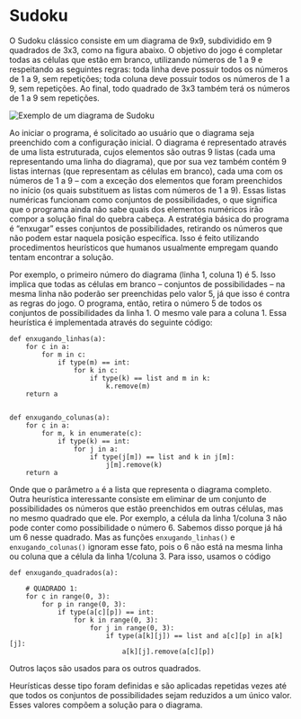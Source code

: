 # Sudoku

O Sudoku clássico consiste em um diagrama de 9x9, subdividido em 9 quadrados de 3x3, como na figura abaixo. O objetivo do jogo é completar todas as células que estão em branco, utilizando números de 1 a 9 e respeitando as seguintes regras:  toda linha deve possuir todos os números de 1 a 9, sem repetições; toda coluna deve possuir todos os números de 1 a 9, sem repetições. Ao final, todo quadrado de 3x3 também terá os números de 1 a 9 sem repetições.

![Exemplo de um diagrama de Sudoku](https://upload.wikimedia.org/wikipedia/commons/thumb/f/ff/Sudoku-by-L2G-20050714.svg/250px-Sudoku-by-L2G-20050714.svg.png)

Ao iniciar o programa, é solicitado ao usuário que o diagrama seja preenchido com a configuração inicial. O diagrama é representado através de uma lista estruturada, cujos elementos são outras 9 listas (cada uma representando uma linha do diagrama), que por sua vez também contém 9 listas internas (que representam as células em branco), cada uma com os números de 1 a 9 – com a exceção dos elementos que foram preenchidos no início (os quais substituem as listas com números de 1 a 9). Essas listas numéricas funcionam como conjuntos de possibilidades, o que significa que o programa ainda não sabe quais dos elementos numéricos irão compor a solução final do quebra cabeça.  A estratégia básica do programa é “enxugar” esses conjuntos de possibilidades, retirando os números que não podem estar naquela posição específica. Isso é feito utilizando procedimentos heurísticos que humanos usualmente empregam quando tentam encontrar a solução. 

Por exemplo, o primeiro número do diagrama (linha 1, coluna 1) é 5. Isso implica que todas as células em branco – conjuntos de possibilidades – na mesma linha não poderão ser preenchidas pelo valor 5, já que isso é contra as regras do jogo. O programa, então, retira o número 5 de todos os conjuntos de possibilidades da linha 1. O mesmo vale para a coluna 1. Essa heurística é implementada através do seguinte código:

```
def enxugando_linhas(a):
    for c in a:		
        for m in c:
            if type(m) == int:
                for k in c:
                    if type(k) == list and m in k:
                        k.remove(m)
    return a


def enxugando_colunas(a):
    for c in a:
        for m, k in enumerate(c):
            if type(k) == int:
                for j in a:
                    if type(j[m]) == list and k in j[m]:
                        j[m].remove(k)
    return a
```

Onde que o parâmetro `a` é a lista que representa o diagrama completo. Outra heurística interessante consiste em eliminar de um conjunto de possibilidades os números que estão preenchidos em outras células, mas no mesmo quadrado que ele. Por exemplo, a célula da linha 1/coluna 3 não pode conter como possibilidade o número 6. Sabemos disso porque já há um 6 nesse quadrado. Mas as funções `enxugando_linhas()` e `enxugando_colunas()` ignoram esse fato, pois o 6 não está na mesma linha ou coluna que a célula da linha 1/coluna 3. Para isso, usamos o código

```
def enxugando_quadrados(a):

    # QUADRADO 1:
    for c in range(0, 3):
        for p in range(0, 3):
            if type(a[c][p]) == int:
                for k in range(0, 3):
                    for j in range(0, 3):
                        if type(a[k][j]) == list and a[c][p] in a[k][j]:
                            a[k][j].remove(a[c][p])
```

Outros laços são usados para os outros quadrados.

Heurísticas desse tipo foram definidas e são aplicadas repetidas vezes até que todos os conjuntos de possibilidades sejam reduzidos a um único valor. Esses valores compõem a solução para o diagrama. 
